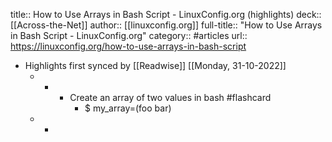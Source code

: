 title:: How to Use Arrays in Bash Script - LinuxConfig.org (highlights)
deck:: [[Across-the-Net]]
author:: [[linuxconfig.org]]
full-title:: "How to Use Arrays in Bash Script - LinuxConfig.org"
category:: #articles
url:: https://linuxconfig.org/how-to-use-arrays-in-bash-script

- Highlights first synced by [[Readwise]] [[Monday, 31-10-2022]]
	- -
		- Create an array of two values in bash #flashcard
			- $ my_array=(foo bar)
	- -